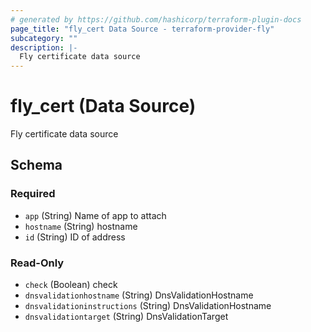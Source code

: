 ```yaml
---
# generated by https://github.com/hashicorp/terraform-plugin-docs
page_title: "fly_cert Data Source - terraform-provider-fly"
subcategory: ""
description: |-
  Fly certificate data source
---
```


# fly_cert (Data Source)

Fly certificate data source



<!-- schema generated by tfplugindocs -->
## Schema

### Required

- `app` (String) Name of app to attach
- `hostname` (String) hostname
- `id` (String) ID of address

### Read-Only

- `check` (Boolean) check
- `dnsvalidationhostname` (String) DnsValidationHostname
- `dnsvalidationinstructions` (String) DnsValidationHostname
- `dnsvalidationtarget` (String) DnsValidationTarget


